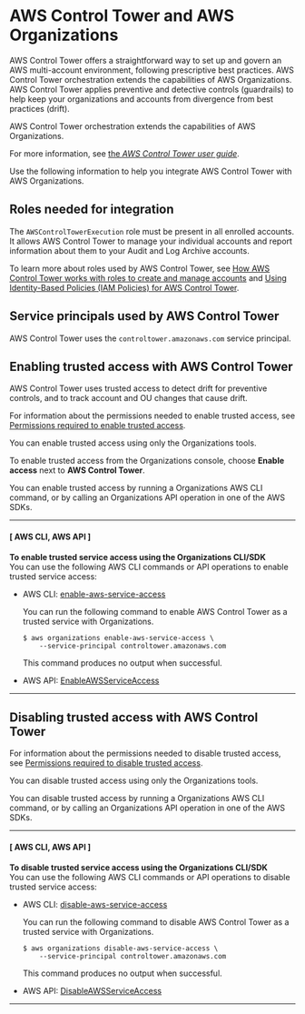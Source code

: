 # AWS Control Tower and AWS Organizations<a name="services-that-can-integrate-CTower"></a>

AWS Control Tower offers a straightforward way to set up and govern an AWS multi\-account environment, following prescriptive best practices\. AWS Control Tower orchestration extends the capabilities of AWS Organizations\. AWS Control Tower applies preventive and detective controls \(guardrails\) to help keep your organizations and accounts from divergence from best practices \(drift\)\.

AWS Control Tower orchestration extends the capabilities of AWS Organizations\. 

For more information, see [the *AWS Control Tower user guide*](https://docs.aws.amazon.com/controltower/latest/userguide/)\. 

Use the following information to help you integrate AWS Control Tower with AWS Organizations\.



## Roles needed for integration<a name="integrate-enable-roles-CTower"></a>

The `AWSControlTowerExecution` role must be present in all enrolled accounts\. It allows AWS Control Tower to manage your individual accounts and report information about them to your Audit and Log Archive accounts\. 

To learn more about roles used by AWS Control Tower, see [How AWS Control Tower works with roles to create and manage accounts](https://docs.aws.amazon.com/controltower/latest/userguide/roles-how) and [Using Identity\-Based Policies \(IAM Policies\) for AWS Control Tower](https://docs.aws.amazon.com/controltower/latest/userguide/access-control-managing-permissions.html)\. 

## Service principals used by AWS Control Tower<a name="integrate-enable-svcprin-CTower"></a>

AWS Control Tower uses the `controltower.amazonaws.com` service principal\.

## Enabling trusted access with AWS Control Tower<a name="integrate-enable-ta-CTower"></a>

AWS Control Tower uses trusted access to detect drift for preventive controls, and to track account and OU changes that cause drift\.

For information about the permissions needed to enable trusted access, see [Permissions required to enable trusted access](orgs_integrate_services.md#orgs_trusted_access_perms)\.

You can enable trusted access using only the Organizations tools\.

To enable trusted access from the Organizations console, choose **Enable access** next to **AWS Control Tower**\.

You can enable trusted access by running a Organizations AWS CLI command, or by calling an Organizations API operation in one of the AWS SDKs\.

------
#### [ AWS CLI, AWS API ]

**To enable trusted service access using the Organizations CLI/SDK**  
You can use the following AWS CLI commands or API operations to enable trusted service access:
+ AWS CLI: [enable\-aws\-service\-access](https://docs.aws.amazon.com/cli/latest/reference/organizations/enable-aws-service-access.html)

  You can run the following command to enable AWS Control Tower as a trusted service with Organizations\.

  ```
  $ aws organizations enable-aws-service-access \
      --service-principal controltower.amazonaws.com
  ```

  This command produces no output when successful\.
+ AWS API: [EnableAWSServiceAccess](https://docs.aws.amazon.com/organizations/latest/APIReference/API_EnableAWSServiceAccess.html)

------

## Disabling trusted access with AWS Control Tower<a name="integrate-disable-ta-CTower"></a>

For information about the permissions needed to disable trusted access, see [Permissions required to disable trusted access](orgs_integrate_services.md#orgs_trusted_access_disable_perms)\.

You can disable trusted access using only the Organizations tools\.

You can disable trusted access by running a Organizations AWS CLI command, or by calling an Organizations API operation in one of the AWS SDKs\.

------
#### [ AWS CLI, AWS API ]

**To disable trusted service access using the Organizations CLI/SDK**  
You can use the following AWS CLI commands or API operations to disable trusted service access:
+ AWS CLI: [disable\-aws\-service\-access](https://docs.aws.amazon.com/cli/latest/reference/organizations/disable-aws-service-access.html)

  You can run the following command to disable AWS Control Tower as a trusted service with Organizations\.

  ```
  $ aws organizations disable-aws-service-access \
      --service-principal controltower.amazonaws.com
  ```

  This command produces no output when successful\.
+ AWS API: [DisableAWSServiceAccess](https://docs.aws.amazon.com/organizations/latest/APIReference/API_DisableAWSServiceAccess.html)

------